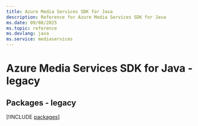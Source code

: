 ```yaml
---
title: Azure Media Services SDK for Java
description: Reference for Azure Media Services SDK for Java
ms.date: 09/08/2025
ms.topic: reference
ms.devlang: java
ms.service: mediaservices
---
```

# Azure Media Services SDK for Java - legacy
## Packages - legacy
[!INCLUDE [packages](media-services-index.md)]